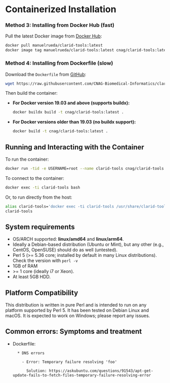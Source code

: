 # Containerized Installation

### Method 3: Installing from Docker Hub (fast)

Pull the latest Docker image from [Docker Hub](https://hub.docker.com/r/manuelrueda/clarid-tools):

```bash
docker pull manuelrueda/clarid-tools:latest
docker image tag manuelrueda/clarid-tools:latest cnag/clarid-tools:latest
```

### Method 4: Installing from Dockerfile (slow)

Download the `Dockerfile` from [GitHub](https://github.com/CNAG-Biomedical-Informatics/clarid-tools/blob/main/Dockerfile):

```bash
wget https://raw.githubusercontent.com/CNAG-Biomedical-Informatics/clarid-tools/main/docker/Dockerfile
```

Then build the container:

- **For Docker version 19.03 and above (supports buildx):**

  ```bash
  docker buildx build -t cnag/clarid-tools:latest .
  ```

- **For Docker versions older than 19.03 (no buildx support):**

  ```bash
  docker build -t cnag/clarid-tools:latest .
  ```

## Running and Interacting with the Container

To run the container:

```bash
docker run -tid -e USERNAME=root --name clarid-tools cnag/clarid-tools:latest
```

To connect to the container:

```bash
docker exec -ti clarid-tools bash
```

Or, to run directly from the host:

```bash
alias clarid-tools='docker exec -ti clarid-tools /usr/share/clarid-tools/bin/clarid-tools'
clarid-tools
```

## System requirements

- OS/ARCH supported: **linux/amd64** and **linux/arm64**.
- Ideally a Debian-based distribution (Ubuntu or Mint), but any other (e.g., CentOS, OpenSUSE) should do as well (untested).
- Perl 5 (>= 5.36 core; installed by default in many Linux distributions). Check the version with `perl -v`
- 1GB of RAM
- \>= 1 core (ideally i7 or Xeon).
- At least 5GB HDD.

## Platform Compatibility
This distribution is written in pure Perl and is intended to run on any platform supported by Perl 5. It has been tested on Debian Linux and macOS. It is expected to work on Windows; please report any issues.

## Common errors: Symptoms and treatment

  * Dockerfile:

          * DNS errors

            - Error: Temporary failure resolving 'foo'

              Solution: https://askubuntu.com/questions/91543/apt-get-update-fails-to-fetch-files-temporary-failure-resolving-error
